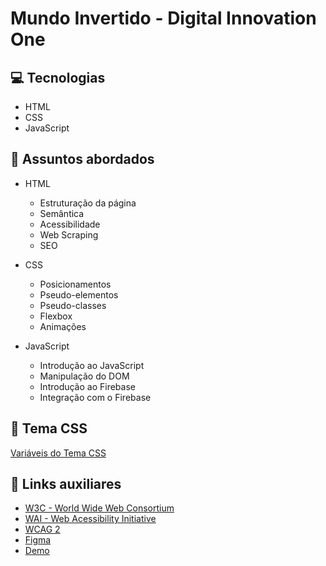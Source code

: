 # Mundo Invertido - Digital Innovation One

## 💻 Tecnologias
- HTML
- CSS
- JavaScript

## 💬 Assuntos abordados
- HTML
    - Estruturação da página 
    - Semântica
    - Acessibilidade
    - Web Scraping
    - SEO

- CSS
    - Posicionamentos
    - Pseudo-elementos
    - Pseudo-classes
    - Flexbox
    - Animações 
    
- JavaScript
    - Introdução ao JavaScript
    - Manipulação do DOM
    - Introdução ao Firebase
    - Integração com o Firebase

## 🎨 Tema CSS

[Variáveis do Tema CSS](Tema.md)

## 🔗 Links auxiliares

- [W3C - World Wide Web Consortium](http://w3c.org)
- [WAI - Web Acessibility Initiative](https://www.w3.org/WAI/)
- [WCAG 2](https://www.w3.org/WAI/WCAG21/quickref/) 
- [Figma](https://www.figma.com/file/I3Q42CcVUziRN3iMfTrbfb/Stranger-Things?node-id=0%3A1) 
- [Demo](https://micheleambrosio.github.io/semana-frontend-mundo-invertido/) 

